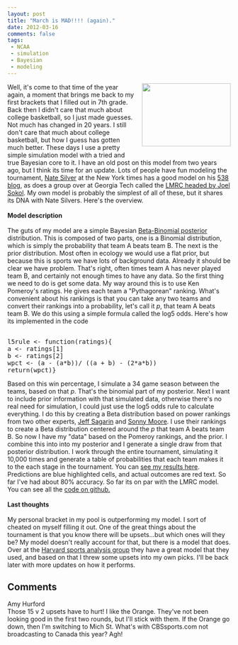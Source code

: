 ```yaml
---
layout: post
title: "March is MAD!!!! (again)."
date: 2012-03-16
comments: false
tags:
 - NCAA
 - simulation
 - Bayesian
 - modeling
---
```


<div class='post'>
<div class="separator" style="clear: both; text-align: center;"><a href="http://cdn.slashgear.com/wp-content/uploads/2012/02/cbssports.png" imageanchor="1" style="clear: right; float: right; margin-bottom: 1em; margin-left: 1em;"><img border="0" height="142" src="http://cdn.slashgear.com/wp-content/uploads/2012/02/cbssports.png" width="200" /></a></div>Well, it's come to that time of the year again, a moment that brings me back to my first brackets that I filled out in 7th grade.  Back then I didn't care that much about college basketball, so I just made guesses.  Not much has changed in 20 years.  I still don't care that much about college basketball, but how I guess has gotten much better.  These days I use a pretty simple simulation model with a tried and true Bayesian core to it.  I have an old post on this model from two years ago, but I think its time for an update.  Lots of people have fun modeling the tournament, <a href="http://fivethirtyeight.blogs.nytimes.com/author/nate-silver/">Nate Silver</a> at the New York times has a good model on his <a href="http://fivethirtyeight.blogs.nytimes.com/2012/03/13/fivethirtyeight-picks-the-n-c-a-a-bracket/">538 blog</a>, as does a group over at Georgia Tech called the <a href="http://www2.isye.gatech.edu/~jsokol/lrmc/">LMRC headed by Joel Sokol</a>.  My own model is probably the simplest of all of these, but it shares its DNA with Nate Silvers. Here's the overview.<br /><br /><b>Model description</b><br /><br>The guts of my model are a simple Bayesian <a href="http://lingpipe-blog.com/2009/09/23/bayesian-estimators-for-the-beta-binomial-model-of-batting-ability/">Beta-Binomial posterior</a> distribution. This is composed of two parts, one is a Binomial distribution, which is simply the probability that team A beats team B.  The next is the prior distribution.  Most often in ecology we would use a flat prior, but because this is sports we have lots of background data.  Already it should be clear we have problem.  That's right, often times team A has never played team B, and certainly not enough times to have any data.  So the first thing we need to do is get some data.  My way around this is to use Ken Pomeroy's ratings.  He gives each team a "Pythagorean" ranking.  What's convenient about his rankings is that you can take any two teams and convert their rankings into a probability, let's call it <i>p</i>, that team A beats team B.  We do this using a simple formula called the log5 odds.  Here's how its implemented in the code <pre class="brush:python" name="code"><br />l5rule <- function(ratings){<br />a <- ratings[1]<br />b <- ratings[2]<br />wpct <- (a - (a*b))/ ((a + b) - (2*a*b))<br />return(wpct)}<br /></pre>Based on this win percentage, I simulate a 34 game season between the teams, based on that <i>p</i>.  That's the binomial part of my posterior.  Next I want to include prior information with that simulated data, otherwise there's no real need for simulation, I could just use the log5 odds rule to calculate everything.  I do this by creating a Beta distribution based on power rankings from two other experts, <a href="http://www.usatoday.com/sports/sagarin/bkt1112.htm">Jeff Sagarin</a> and <a href="http://sonnymoorepowerratings.com/m-basket.htm">Sonny Moore</a>.  I use their rankings to create a Beta distribution centered around the <i>p</i> that team A beats team B.  So now I have my "data" based on the Pomeroy rankings, and the prior.  I combine this into into my posterior and I generate a single draw from that posterior distribution.  I work through the entire tournament, simulating it 10,000 times and generate a table of probabilities that each team makes it to the each stage in the tournament.  You can <a href="https://docs.google.com/spreadsheet/ccc?key=0AvM0mgmVJAKUdFNqdmdVblZ3d2ZFWmdiWXJ0dXBObWc">see my results here</a>.  Predictions are blue highlighted cells, and actual outcomes are red text.  So far I've had about 80% accuracy.  So far its on par with the LMRC model.  You can see all the <a href="https://github.com/emhart/Misc_Func/tree/master/NCAAModel">code on github.</a><br><br><b>Last thoughts</b><br><br> My personal bracket in my pool is outperforming my model.  I sort of cheated on myself filling it out.  One of the great things about the tournament is that you know there will be upsets...but which ones will they be?  My model doesn't really account for that, but there is a model that does. Over at the <a href="http://harvardsportsanalysis.wordpress.com/2012/03/12/predicting-ncaa-tournament-upsets-the-importance-of-turnovers-and-rebounding/">Harvard sports analysis group</a> they have a great model that they used, and based on that I threw some upsets into my own picks.  I'll be back later with more updates on how it performs.</div>
<h2>Comments</h2>
<div class='comments'>
<div class='comment'>
<div class='author'>Amy Hurford</div>
<div class='content'>
Those 15 v 2 upsets have to hurt! I like the Orange. They&#39;ve not been looking good in the first two rounds, but I&#39;ll stick with them. If the Orange go down, then I&#39;m switching to Mich St. What&#39;s with CBSsports.com not broadcasting to Canada this year? Agh!</div>
</div>
</div>
